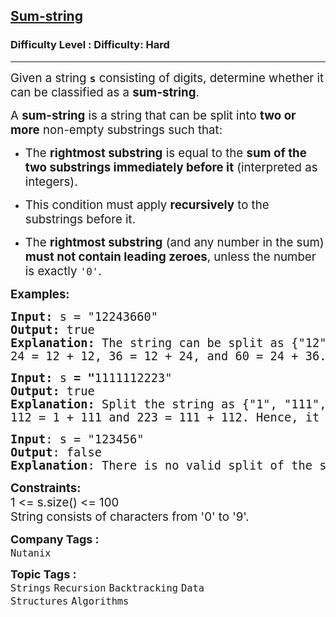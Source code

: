 <h2><a href="https://www.geeksforgeeks.org/problems/sum-string3151/1">Sum-string</a></h2><h3>Difficulty Level : Difficulty: Hard</h3><hr><div class="problems_problem_content__Xm_eO"><p data-start="109" data-end="209"><span style="font-size: 14pt;">Given a string <strong><code data-start="124" data-end="127">s</code></strong> consisting of digits, determine whether it can be classified as a <strong data-start="194" data-end="208">sum-string</strong>.</span></p>
<p data-start="211" data-end="310"><span style="font-size: 14pt;">A <strong data-start="213" data-end="227">sum-string</strong> is a string that can be split into <strong data-start="263" data-end="278">two or more</strong> non-empty substrings such that:</span></p>
<p><span style="font-size: 14pt;"> </span></p>
<ul data-start="312" data-end="640">
<li data-start="312" data-end="436"><span style="font-size: 14pt;"> </span>
<p data-start="314" data-end="436"><span style="font-size: 14pt;">The <strong data-start="318" data-end="341">rightmost substring</strong> is equal to the <strong data-start="358" data-end="409">sum of the two substrings immediately before it</strong> (interpreted as integers).</span></p>
<span style="font-size: 14pt;"> </span></li>
<li data-start="437" data-end="509"><span style="font-size: 14pt;"> </span>
<p data-start="439" data-end="509"><span style="font-size: 14pt;">This condition must apply <strong data-start="465" data-end="480">recursively</strong> to the substrings before it.</span></p>
<span style="font-size: 14pt;"> </span></li>
<li data-start="510" data-end="640"><span style="font-size: 14pt;"> </span>
<p data-start="512" data-end="640"><span style="font-size: 14pt;">The <strong data-start="516" data-end="539">rightmost substring</strong> (and any number in the sum) <strong data-start="568" data-end="603">must not contain leading zeroes</strong>, unless the number is exactly <code data-start="634" data-end="639">'0'</code>.</span></p>
</li>
</ul>
<p><span style="font-size: 14pt;"><strong>Examples:</strong></span></p>
<pre><span style="font-size: 14pt;"><strong>Input: </strong>s = "12243660"
<strong>Output: </strong>true
<strong>Explanation: </strong></span><span style="font-size: 18.6667px;">The string can be split as {"12", "24", "36", "60"} where each number is the sum of the two before it:
24 = 12 + 12, 36 = 12 + 24, and 60 = 24 + 36. Hence, it is a sum-string.</span></pre>
<pre><span style="font-size: 14pt;"><strong>Input:</strong> s <strong>= "</strong>1111112223"
<strong>Output: </strong>true
<strong>Explanation: </strong></span><span style="font-size: 18.6667px;">Split the string as {"1", "111", "112", "223"}, where:
112 = 1 + 111 and 223 = 111 + 112. Hence, it follows the sum-string rule.<br></span></pre>
<pre><span style="font-size: 18.6667px;"><strong>Input</strong>: s = "123456"<br></span><span style="font-size: 18.6667px;"><strong>Output</strong>: false<br></span><span style="font-size: 18.6667px;"><strong>Explanation</strong>: There is no valid split of the string such that each part satisfies the sum-string property recursively.</span></pre>
<p><span style="font-size: 14pt;"><strong>Constraints:<br></strong>1 &lt;= s.size() &lt;= 100</span><span style="font-size: 14pt;"><br><span style="font-size: 14pt;">String consists of characters from '0' to '9'.</span></span></p></div><p><span style=font-size:18px><strong>Company Tags : </strong><br><code>Nutanix</code>&nbsp;<br><p><span style=font-size:18px><strong>Topic Tags : </strong><br><code>Strings</code>&nbsp;<code>Recursion</code>&nbsp;<code>Backtracking</code>&nbsp;<code>Data Structures</code>&nbsp;<code>Algorithms</code>&nbsp;